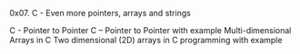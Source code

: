 0x07. C - Even more pointers, arrays and strings

C - Pointer to Pointer
C – Pointer to Pointer with example
Multi-dimensional Arrays in C
Two dimensional (2D) arrays in C programming with example
